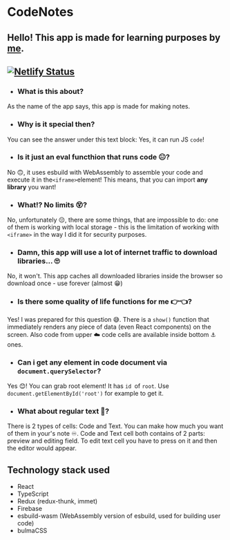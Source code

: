 # CodeNotes
Hello! This app is made for learning purposes by [me](https://github.com/WinglessFrame).
---
[![Netlify Status](https://api.netlify.com/api/v1/badges/47c4c3aa-55e6-4cb9-b654-559a15ef091e/deploy-status)](https://app.netlify.com/sites/codenotesapp/deploys)
---
- ### What is this about?
 As the name of the app says, this app is made for making notes.
- ### Why is it special then?
You can see the answer under this text block: Yes, it can run JS `code`!
- ### Is it just an eval functhion that runs code 😐?
No 🙃, it uses esbuild with WebAssembly to assemble your code and execute it in the` <iframe> `element! This means, that you can import **any library** you want!
- ### What!? No limits 😵?
No, unfortunately 😔, there are some things, that are impossible to do: one of them is working with local storage - this is the limitation of working with `<iframe>` in the way I did it for security purposes.
- ### Damn, this app will use a lot of internet traffic to download libraries...  🙄
No, it won't. This app caches all downloaded libraries inside the browser so download once - use forever (almost 😁)
- ### Is there some quality of life functions for me 👉👈?
Yes! I was prepared for this question 😅.
There is a `show()` function that immediately renders any piece of data (even React components) on the screen.
Also code from upper ☁️ code cells are available inside bottom ⚓ ones.
- ### Can i get any element in code document via `document.querySelector`?
Yes 😊! You can grab root element! It has `id `of `root`. Use `document.getElementById('root')` for example to get it.
- ### What about regular text 📃? 
There is 2 types of cells: Code and Text. You can make how much you want of them in your's note ♾️. Code and Text cell both contains of 2 parts: preview and editing field. To edit text cell you have to press on it and then the editor would appear.

## Technology stack used
- React
- TypeScript
- Redux (redux-thunk, immet)
- Firebase
- esbuild-wasm (WebAssembly version of esbuild, used for building user code)
- bulmaCSS
